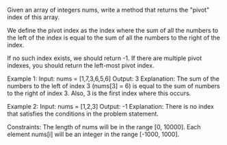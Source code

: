 Given an array of integers nums, write a method that returns the "pivot" index of this array.

We define the pivot index as the index where the sum of all the numbers to the left of the index is equal to the sum of all the numbers to the right of the index.

If no such index exists, we should return -1. If there are multiple pivot indexes, you should return the left-most pivot index.

Example 1:
Input: nums = [1,7,3,6,5,6]
Output: 3
Explanation:
The sum of the numbers to the left of index 3 (nums[3] = 6) is equal to the sum of numbers to the right of index 3.
Also, 3 is the first index where this occurs.

Example 2:
Input: nums = [1,2,3]
Output: -1
Explanation:
There is no index that satisfies the conditions in the problem statement.

Constraints:
The length of nums will be in the range [0, 10000].
Each element nums[i] will be an integer in the range [-1000, 1000].
